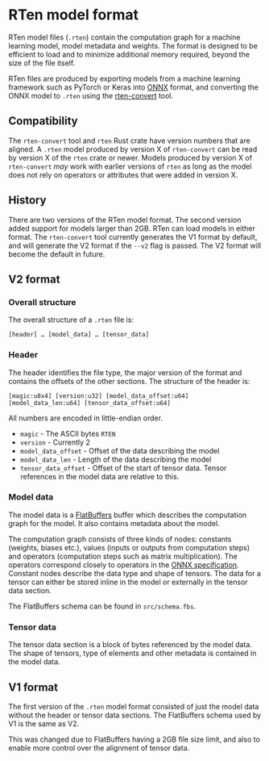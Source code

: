 # RTen model format

RTen model files (`.rten`) contain the computation graph for a machine learning
model, model metadata and weights. The format is designed to be efficient to
load and to minimize additional memory required, beyond the size of the file
itself.

RTen files are produced by exporting models from a machine learning framework
such as PyTorch or Keras into [ONNX](https://onnx.ai) format, and converting the
ONNX model to `.rten` using the
[rten-convert](https://pypi.org/project/rten-convert/) tool.

## Compatibility

The `rten-convert` tool and `rten` Rust crate have version numbers that are
aligned. A `.rten` model produced by version X of `rten-convert` can be read by
version X of the `rten` crate or newer. Models produced by version X of
`rten-convert` _may_ work with earlier versions of `rten` as long as the model
does not rely on operators or attributes that were added in version X.

## History

There are two versions of the RTen model format. The second version added
support for models larger than 2GB. RTen can load models in either format. The
`rten-convert` tool currently generates the V1 format by default, and will
generate the V2 format if the `--v2` flag is passed. The V2 format will become
the default in future.

## V2 format

### Overall structure

The overall structure of a `.rten` file is:

```
[header] … [model_data] … [tensor_data]
```

### Header

The header identifies the file type, the major version of the format and
contains the offsets of the other sections. The structure of the header is:

```
[magic:u8x4] [version:u32] [model_data_offset:u64] [model_data_len:u64] [tensor_data_offset:u64]
```

All numbers are encoded in little-endian order.

- `magic` - The ASCII bytes `RTEN`
- `version` - Currently 2
- `model_data_offset` - Offset of the data describing the model
- `model_data_len` - Length of the data describing the model
- `tensor_data_offset` - Offset of the start of tensor data. Tensor references in
  the model data are relative to this.

### Model data

The model data is a [FlatBuffers](https://flatbuffers.dev) buffer which
describes the computation graph for the model. It also contains metadata about
the model.

The computation graph consists of three kinds of nodes: constants (weights,
biases etc.), values (inputs or outputs from computation steps) and operators
(computation steps such as matrix multiplication). The operators correspond
closely to operators in the [ONNX
specification](https://onnx.ai/onnx/operators/). Constant nodes describe the
data type and shape of tensors. The data for a tensor can either be stored
inline in the model or externally in the tensor data section.

The FlatBuffers schema can be found in `src/schema.fbs`.

### Tensor data

The tensor data section is a block of bytes referenced by the model data. The
shape of tensors, type of elements and other metadata is contained in the model
data.

## V1 format

The first version of the `.rten` model format consisted of just the model
data without the header or tensor data sections. The FlatBuffers schema used by
V1 is the same as V2.

This was changed due to FlatBuffers having a 2GB file
size limit, and also to enable more control over the alignment of tensor data.
